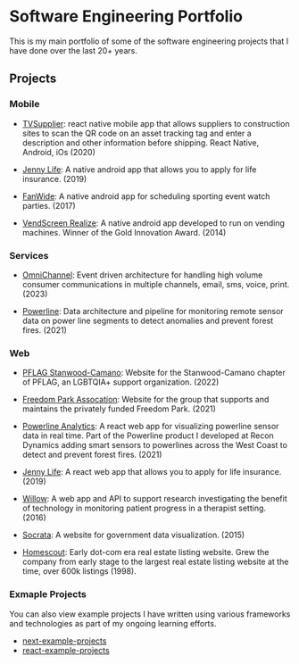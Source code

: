 # Software Engineering Portfolio
This is my main portfolio of some of the software engineering projects that I have done over the last 20+ years.

## Projects

### Mobile

  - [TVSupplier](https://github.com/garygause/portfolio-projects/tree/master/tvsupplier/README.md):  react native mobile app that allows suppliers to construction sites to scan the QR code on an asset tracking tag and enter a description and other information before shipping.  React Native, Android, iOs (2020)

  - [Jenny Life](https://github.com/garygause/portfolio-projects/tree/master/jennylife/README.md): A native android app that allows you to apply for life insurance.  (2019)

  - [FanWide](https://github.com/garygause/portfolio-projects/tree/master/fanwide/README.md): A native android app for scheduling sporting event watch parties.  (2017)

  - [VendScreen Realize](https://github.com/garygause/portfolio-projects/tree/master/vendscreen/README.md): A native android app developed to run on vending machines.  Winner of the Gold Innovation Award.  (2014)

### Services

  - [OmniChannel](https://github.com/garygause/portfolio-projects/tree/master/omnichannel/README.md): Event driven architecture for handling high volume consumer communications in multiple channels, email, sms, voice, print. (2023)

  - [Powerline](https://github.com/garygause/portfolio-projects/tree/master/powerline/README.md): Data architecture and pipeline for monitoring remote sensor data on power line segments to detect anomalies and prevent forest fires. (2021)

### Web

  - [PFLAG Stanwood-Camano](https://github.com/garygause/portfolio-projects/tree/master/pflag/README.md): Website for the Stanwood-Camano chapter of PFLAG, an LGBTQIA+ support organization. (2022)

  - [Freedom Park Assocation](https://github.com/garygause/portfolio-projects/tree/master/freedompark/README.md): Website for the group that supports and maintains the privately funded Freedom Park. (2021)

  - [Powerline Analytics](https://github.com/garygause/portfolio-projects/tree/master/powerline/README.md#analytics): A react web app for visualizing powerline sensor data in real time.  Part of the Powerline product I developed at Recon Dynamics adding smart sensors to powerlines across the West Coast to detect and prevent forest fires. (2021)
  
  - [Jenny Life](https://github.com/garygause/portfolio-projects/tree/master/jennylife/README.md): A react web app that allows you to apply for life insurance.  (2019)

  - [Willow](): A web app and API to support research investigating the benefit of technology in monitoring patient progress in a therapist setting.  (2016)

  - [Socrata](https://github.com/garygause/portfolio-projects/tree/master/socrata/README.md): A website for government data visualization.  (2015)

  - [Homescout](https://github.com/garygause/portfolio-projects/tree/master/homescout): Early dot-com era real estate listing website. Grew the company from early stage to the largest real estate listing website at the time, over 600k listings (1998). 

### Exmaple Projects

You can also view example projects I have written using various frameworks and technologies as part of my ongoing learning efforts.

- [next-example-projects](https://github.com/garygause/next-example-projects)
- [react-example-projects](https://github.com/garygause/react-example-projects)


